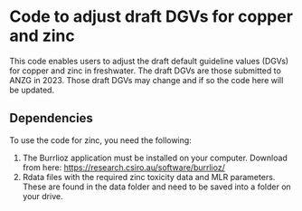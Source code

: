 # Code to adjust draft DGVs for copper and zinc
This code enables users to adjust the draft default guideline values (DGVs) for copper and zinc in freshwater. The draft DGVs are those submitted to ANZG in 2023. Those draft DGVs may change and if so the code here will be updated.

## Dependencies
To use the code for zinc, you need the following:
1) The Burrlioz application must be installed on your computer. Download from here: 
https://research.csiro.au/software/burrlioz/
2) Rdata files with the required zinc toxicity data and MLR parameters. These are found in the data folder and need to be saved into a folder on your drive.
   
###
